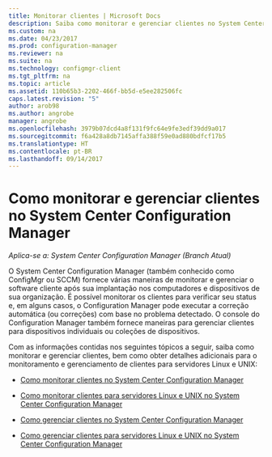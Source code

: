```yaml
---
title: Monitorar clientes | Microsoft Docs
description: Saiba como monitorar e gerenciar clientes no System Center Configuration Manager.
ms.custom: na
ms.date: 04/23/2017
ms.prod: configuration-manager
ms.reviewer: na
ms.suite: na
ms.technology: configmgr-client
ms.tgt_pltfrm: na
ms.topic: article
ms.assetid: 110b65b3-2202-466f-bb5d-e5ee282506fc
caps.latest.revision: "5"
author: arob98
ms.author: angrobe
manager: angrobe
ms.openlocfilehash: 3979b07dcd4a8f131f9fc64e9fe3edf39dd9a017
ms.sourcegitcommit: f6a428a8db7145affa388f59e0ad880bdfcf17b5
ms.translationtype: HT
ms.contentlocale: pt-BR
ms.lasthandoff: 09/14/2017
---
```

# <a name="monitor-and-manage-clients-in-system-center-configuration-manager"></a>Como monitorar e gerenciar clientes no System Center Configuration Manager

*Aplica-se a: System Center Configuration Manager (Branch Atual)*

O System Center Configuration Manager (também conhecido como ConfigMgr ou SCCM) fornece várias maneiras de monitorar e gerenciar o software cliente após sua implantação nos computadores e dispositivos de sua organização.  É possível monitorar os clientes para verificar seu status e, em alguns casos, o Configuration Manager pode executar a correção automática (ou correções) com base no problema detectado. O console do Configuration Manager também fornece maneiras para gerenciar clientes para dispositivos individuais ou coleções de dispositivos.  

 Com as informações contidas nos seguintes tópicos a seguir, saiba como monitorar e gerenciar clientes, bem como obter detalhes adicionais para o monitoramento e gerenciamento de clientes para servidores Linux e UNIX:  

-   [Como monitorar clientes no System Center Configuration Manager](../../../core/clients/manage/monitor-clients.md)  

-   [Como monitorar clientes para servidores Linux e UNIX no System Center Configuration Manager](../../../core/clients/manage/monitor-clients-for-linux-and-unix-servers.md)  

-   [Como gerenciar clientes no System Center Configuration Manager](../../../core/clients/manage/manage-clients.md)  

-   [Como gerenciar clientes para servidores Linux e UNIX no System Center Configuration Manager](../../../core/clients/manage/manage-clients-for-linux-and-unix-servers.md)  
